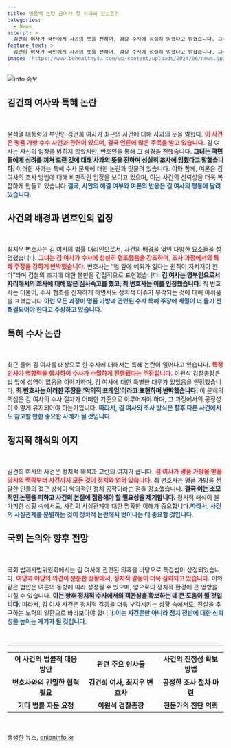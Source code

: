 ```yaml
---
title: 명품백 논란 금여사 첫 사과의 진심은?
categories:
  - News
excerpt: >
  김건희 여사가 국민에게 사과의 뜻을 전하며, 검찰 수사에 성실히 임했다고 밝혔습니다. 그러나 특혜 의혹에 대해서는 강하게 반발하며, 대통령실에서의 협조는 전례 없는 것이라 주장했습니다.
feature_text: >
  김건희 여사가 국민에게 사과의 뜻을 전하며, 검찰 수사에 성실히 임했다고 밝혔습니다. 그러나 특혜 의혹에 대해서는 강하게 반발하며, 대통령실에서의 협조는 전례 없는 것이라 주장했습니다.
image: 'https://www.behealthy4u.com/wp-content/uploads/2024/06/news.jpg'
---
```


<p><img src="https://www.behealthy4u.com/wp-content/uploads/2024/06/news.jpg" alt="info 속보" /></p>

<h2 data-ke-size="size26">김건희 여사와 특혜 논란</h2>

<p data-ke-size="size16">&nbsp;</p>

<p>윤석열 대통령의 부인인 김건희 여사가 최근의 사건에 대해 사과의 뜻을 밝혔다. <b><span style="color: #ee2323;">이 사건은 명품 가방 수수 사건과 관련이 있으며, 결국 언론에 많은 주목을 받고 있습니다.</span></b> 김 여사는 자신의 입장을 밝히지 않았지만, 변호인을 통해 그 심경을 전했습니다. <b><span style="background-color: #21538527;">그녀는 국민들에게 심려를 끼쳐 드린 것에 대해 사과의 뜻을 전하며 성실히 조사에 임했다고 말했습니다.</span></b> 이러한 사과는 특혜 수사 문제에 대한 논란과 맞물려 있습니다. 이와 함께, 여론은 김 여사의 조사 방법에 대해 비판적인 입장을 보이고 있으며, 이는 사건의 신뢰성을 더욱 복잡하게 만들고 있습니다.<b><span style="color: #1a5490;">결국, 사안의 해결 여부와 여론의 반응은 김 여사의 행동에 달려 있습니다.</span></b> </p>

<h2 data-ke-size="size26">사건의 배경과 변호인의 입장</h2>

<p data-ke-size="size16">&nbsp;</p>

<p>최지우 변호사는 김 여사의 법률 대리인으로서, 사건의 배경을 엮인 다양한 요소들을 설명했습니다. <b><span style="color: #ee2323;">그녀는 김 여사가 수사에 성실히 협조했음을 강조하며, 조사 과정에서의 특혜 주장을 강하게 반박했습니다.</span></b> 변호사는 “법 앞에 예외가 없다는 원칙이 지켜져야 한다”라며 검찰의 조치에 대한 불만을 간접적으로 표현했습니다. <b><span style="background-color: #21538527;">김 여사는 영부인으로서 자리에서의 조사에 대해 많은 심사숙고를 했고, 최 변호사는 이를 인정했습니다.</span></b> 최 변호사는 더불어, 수사 협조를 진지하게 하면서도 정치적 이슈가 부각되는 것에 대해 아쉬움을 표했습니다.<b><span style="color: #1a5490;">이런 모든 과정이 명품 가방과 관련된 수사 특혜 주장에 세월이 더 들기 전 해결되어야 한다고 주장하고 있습니다.</span></b> </p>

<h2 data-ke-size="size26">특혜 수사 논란</h2>

<p data-ke-size="size16">&nbsp;</p>

<p>최근 들어 김 여사를 대상으로 한 수사에 대해서는 특혜 논란이 일어나고 있습니다. <b><span style="color: #ee2323;">특정 인사가 영향력을 행사하여 수사가 수월하게 진행됐다는 주장입니다.</span></b> 이원석 검찰총장은 법 앞에 성역이 없음을 이야기하며, 김 여사에 대한 특별한 대우가 있었음을 인정했습니다. <b><span style="background-color: #21538527;">최 변호사는 이러한 주장을 ‘악의적 프레임’이라고 표현하며 반박했습니다.</span></b> 이 문제의 핵심은 김 여사의 수사 절차가 어떠한 기준으로 이루어져야 하며, 그 과정에서의 공정성이 어떻게 유지되어야 하는가입니다. <b><span style="color: #1a5490;">따라서, 김 여사의 조사 방식은 향후 다른 사건에서도 참고할 만한 중요한 사례가 될 것입니다.</span></b></p>

<h2 data-ke-size="size26">정치적 해석의 여지</h2>

<p data-ke-size="size16">&nbsp;</p>

<p>김건희 여사의 사건은 정치적 해석과 교란의 여지가 큽니다. <b><span style="color: #ee2323;">김 여사가 명품 가방을 받을 당시의 맥락부터 사건까지 모든 것이 정치와 얽혀 있습니다.</span></b> 최 변호사는 명품 가방을 전달한 인물의 접근 방식이 악의적인 정치 공작이라는 점을 강조했습니다. <b><span style="background-color: #21538527;">결국 이는 소모적인 논쟁을 피하고 사건의 본질에 집중해야 할 필요성을 제기합니다.</span></b> 정치적 해석이 불가피한 상황 속에서도, 사건의 사실관계에 대한 명확한 이해가 중요합니다.<b><span style="color: #1a5490;">따라서, 사건의 사실관계를 분별하는 것이 정치적 논란에서 벗어나는 데 중요할 것입니다.</span></b></p>

<h2 data-ke-size="size26">국회 논의와 향후 전망</h2>

<p data-ke-size="size16">&nbsp;</p>

<p>국회 법제사법위원회에서는 김 여사에 관련된 의혹을 바탕으로 특검법이 상정되었습니다. <b><span style="color: #ee2323;">여당과 야당의 의견이 분분한 상황에서, 정치적 갈등이 더욱 심화되고 있습니다.</span></b> 이와 같은 법안은 여론의 동향에 따라 상정될 수 있으며, 앞으로의 정치적 환경에 큰 영향을 미칠 수 있습니다. <b><span style="background-color: #21538527;">이는 향후 정치적 수사에서의 객관성을 확보하는 데 큰 도움이 될 것입니다.</span></b> 따라서, 김 여사 사건은 정치적 갈등을 더욱 부각시키는 상황 속에서도, 진실을 추구하는 노력의 일환으로 바라보아야 합니다.<b><span style="color: #1a5490;">이는 사건뿐만 아니라 정치 전반에 대한 신뢰성을 높이는 계기가 될 것입니다.</span></b> </p>

<p data-ke-size="size16">&nbsp;</p>

<hr>

<table style="width: 100%; border-collapse: collapse;">

<tr>

<td style="text-align: center; height: 17px;"><b>이 사건의 법률적 대응 방안</b></td>

<td style="text-align: center; height: 17px;"><b>관련 주요 인사들</b></td>

<td style="text-align: center; height: 17px;"><b>사건의 진정성 확보 방법</b></td>

</tr>

<tr>

<td style="text-align: center; height: 17px;"><b>변호사와의 긴밀한 협력 필요</b></td>

<td style="text-align: center; height: 17px;"><b>김건희 여사, 최지우 변호사</b></td>

<td style="text-align: center; height: 17px;"><b>공정한 조사 절차 마련</b></td>

</tr>

<tr>

<td style="text-align: center; height: 17px;"><b>기타 법률 자문 요청</b></td>

<td style="text-align: center; height: 17px;"><b>이원석 검찰총장</b></td>

<td style="text-align: center; height: 17px;"><b>전문가의 진단 의뢰</b></td>

</tr>

</table>

<p data-ke-size="size16">&nbsp;</p>
생생한 뉴스, <a href="https://onioninfo.kr" rel="dofollow">onioninfo.kr</a>


